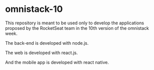 # omnistack-10

This repository is meant to be used only to develop the applications proposed by the RocketSeat team in the 10th version of the omnistack week.

The back-end is developed with node.js.

The web is developed with react.js.

And the mobile app is developed with react native.
